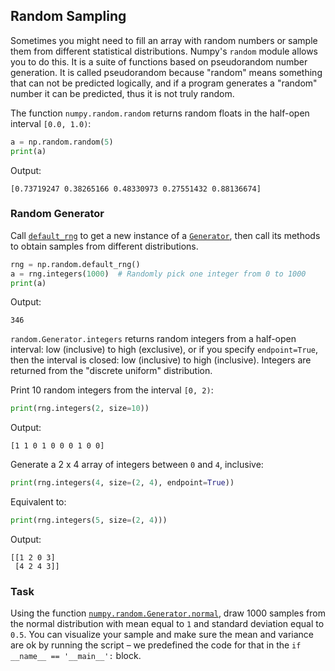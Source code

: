 ## Random Sampling

Sometimes you might need to fill an array with random numbers or sample them from 
different statistical distributions. 
Numpy's `random` module allows you to do this. It is a suite of functions based on 
pseudorandom number generation. It is called pseudorandom because "random" means something that 
can not be predicted logically, and if a program generates a "random" number 
it can be predicted, thus it is not truly random.

The function `numpy.random.random` returns random floats in the half-open interval `[0.0, 1.0)`:

```python
a = np.random.random(5)
print(a)
```
Output:
```text
[0.73719247 0.38265166 0.48330973 0.27551432 0.88136674]
```

### Random Generator
Call [`default_rng`](https://numpy.org/doc/stable/reference/random/generator.html#numpy.random.default_rng) 
to get a new instance of a [`Generator`](https://numpy.org/doc/stable/reference/random/generator.html#numpy.random.Generator), 
then call its methods to obtain samples from different distributions. 
```python
rng = np.random.default_rng()
a = rng.integers(1000)  # Randomly pick one integer from 0 to 1000
print(a)
```
Output:
```text
346
```
`random.Generator.integers` returns random integers from a half-open interval: low (inclusive) to high (exclusive), 
or if you specify `endpoint=True`, then the interval is closed: low (inclusive) to high (inclusive).
Integers are returned from the "discrete uniform" distribution.

Print 10 random integers from the interval `[0, 2)`:

```python
print(rng.integers(2, size=10)) 
```
Output:
```text
[1 1 0 1 0 0 0 1 0 0]
```
Generate a 2 x 4 array of integers between `0` and `4`, inclusive:
```python
print(rng.integers(4, size=(2, 4), endpoint=True))
```
Equivalent to:
```python
print(rng.integers(5, size=(2, 4)))
```
Output:
```text
[[1 2 0 3]
 [4 2 4 3]]
```

### Task
Using the function [`numpy.random.Generator.normal`](https://numpy.org/doc/stable/reference/random/generated/numpy.random.Generator.normal.html?highlight=random%20normal#numpy.random.Generator.normal), 
draw 1000 samples from the normal distribution with mean equal to `1` and standard deviation equal to `0.5`.
You can visualize your sample and make sure the mean and variance are ok by running the script – we predefined the 
code for that in the `if __name__ == '__main__':` block.